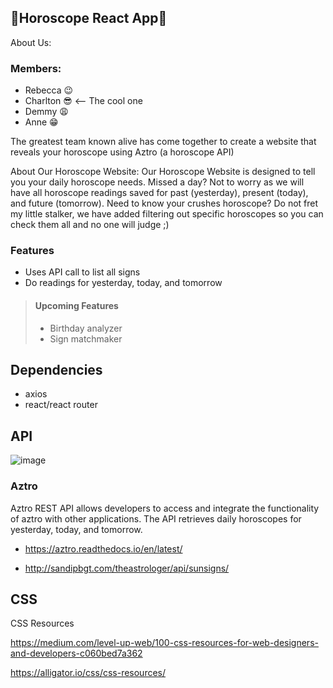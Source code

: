 ## :crystal_ball:Horoscope React App:crystal_ball:
About Us:

### Members:
- Rebecca :wink:
- Charlton :sunglasses:  <-- The cool one
- Demmy :weary:
- Anne :grin:

The greatest team known alive has come together to create a website that reveals your horoscope using Aztro (a horoscope API)

About Our Horoscope Website:
Our Horoscope Website is designed to tell you your daily horoscope needs. Missed a day? Not to worry as we will have all horoscope readings saved for past (yesterday), present (today), and future (tomorrow). Need to know your crushes horoscope? Do not fret my little stalker, we have added filtering out specific horoscopes so you can check them all and no one will judge ;)

### Features
 - Uses API call to list all signs
 - Do readings for yesterday, today, and tomorrow

>#### Upcoming Features
> - Birthday analyzer
> - Sign matchmaker
 

 
## Dependencies

- axios
- react/react router



## API
![image](https://user-images.githubusercontent.com/97997227/163455679-4e212b17-0fe4-44dd-9542-a153d51362b9.png)
### Aztro

Aztro REST API allows developers to access and integrate the functionality of aztro with other applications. The API retrieves daily horoscopes for yesterday, today, and tomorrow.
- https://aztro.readthedocs.io/en/latest/

- http://sandipbgt.com/theastrologer/api/sunsigns/

## CSS
CSS Resources 

https://medium.com/level-up-web/100-css-resources-for-web-designers-and-developers-c060bed7a362

https://alligator.io/css/css-resources/
